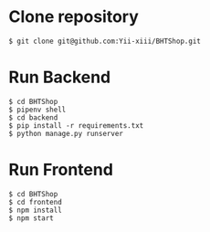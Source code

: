 # Clone repository

```
$ git clone git@github.com:Yii-xiii/BHTShop.git
```



# Run Backend

```
$ cd BHTShop
$ pipenv shell
$ cd backend
$ pip install -r requirements.txt
$ python manage.py runserver
```



# Run Frontend

```
$ cd BHTShop
$ cd frontend
$ npm install
$ npm start
```


